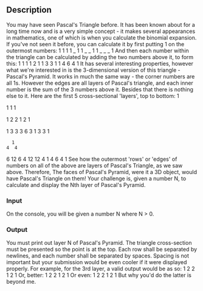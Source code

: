 ## Description
You may have seen Pascal's Triangle before. It has been known about for a long time now and is a very simple concept - it makes several appearances in mathematics, one of which is when you calculate the binomial expansion.
If you've not seen it before, you can calculate it by first putting 1 on the outermost numbers:
    1
   1 1
  1 _ 1
 1 _ _ 1
1 _ _ _ 1
And then each number within the triangle can be calculated by adding the two numbers above it, to form this:
     1
    1 1
   1 2 1
  1 3 3 1
 1 4 6 4 1
It has several interesting properties, however what we're interested in is the 3-dimensional version of this triangle - Pascal's Pyramid.
It works in much the same way - the corner numbers are all 1s. However the edges are all layers of Pascal's triangle, and each inner number is the sum of the 3 numbers above it. Besides that there is nothing else to it.
Here are the first 5 cross-sectional 'layers', top to bottom:
1

 1
1 1

  1
 2 2
1 2 1

   1
  3 3
 3 6 3
1 3 3 1

      1
    4  4
   6  12 6
 4  12 12 4
1  4  6  4  1
See how the outermost 'rows' or 'edges' of numbers on all of the above are layers of Pascal's Triangle, as we saw above. Therefore, The faces of Pascal's Pyramid, were it a 3D object, would have Pascal's Triangle on them!
Your challenge is, given a number N, to calculate and display the Nth layer of Pascal's Pyramid.


### Input
On the console, you will be given a number N where N > 0.

### Output
You must print out layer N of Pascal's Pyramid. The triangle cross-section must be presented so the point is at the top. Each row shall be separated by newlines, and each number shall be separated by spaces. Spacing is not important but your submission would be even cooler if it were displayed properly. For example, for the 3rd layer, a valid output would be as so:
1
2 2
1 2 1
Or, better:
  1
 2 2
1 2 1
Or even:
   1
     2   2
1   2 1
But why you'd do the latter is beyond me.